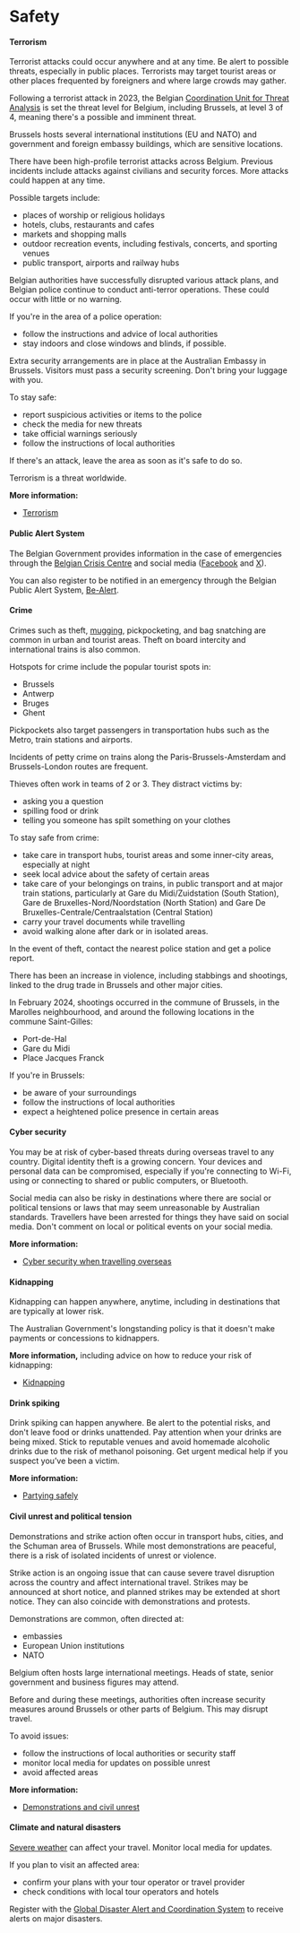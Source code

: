 # Safety

#### Terrorism

Terrorist attacks could occur anywhere and at any time. Be alert to possible threats, especially in public places. Terrorists may target tourist areas or other places frequented by foreigners and where large crowds may gather.

Following a terrorist attack in 2023, the Belgian [Coordination Unit for Threat Analysis](https://cuta.belgium.be/) is set the threat level for Belgium, including Brussels, at level 3 of 4, meaning there's a possible and imminent threat.

Brussels hosts several international institutions (EU and NATO) and government and foreign embassy buildings, which are sensitive locations.

There have been high-profile terrorist attacks across Belgium. Previous incidents include attacks against civilians and security forces. More attacks could happen at any time.

Possible targets include:

* places of worship or religious holidays
* hotels, clubs, restaurants and cafes
* markets and shopping malls
* outdoor recreation events, including festivals, concerts, and sporting venues
* public transport, airports and railway hubs

Belgian authorities have successfully disrupted various attack plans, and Belgian police continue to conduct anti-terror operations. These could occur with little or no warning.

If you're in the area of a police operation:

* follow the instructions and advice of local authorities
* stay indoors and close windows and blinds, if possible.

Extra security arrangements are in place at the Australian Embassy in Brussels. Visitors must pass a security screening. Don't bring your luggage with you.

To stay safe:

* report suspicious activities or items to the police
* check the media for new threats
* take official warnings seriously
* follow the instructions of local authorities

If there's an attack, leave the area as soon as it's safe to do so.

Terrorism is a threat worldwide.

**More information:**

* [Terrorism](/node/342)

#### Public Alert System

The Belgian Government provides information in the case of emergencies through the [Belgian Crisis Centre](https://crisiscenter.be/en) and social media ([Facebook](https://www.facebook.com/CrisiscenterBE/) and [X](https://twitter.com/crisiscenterBE)).

You can also register to be notified in an emergency through the Belgian Public Alert System, [Be-Alert](https://www.be-alert.be/en/).

#### Crime

Crimes such as theft, [mugging](/before-you-go/safety/theft-robbery "Theft and robbery"), pickpocketing, and bag snatching are common in urban and tourist areas. Theft on board intercity and international trains is also common.

Hotspots for crime include the popular tourist spots in:

* Brussels
* Antwerp
* Bruges
* Ghent

Pickpockets also target passengers in transportation hubs such as the Metro, train stations and airports.

Incidents of petty crime on trains along the Paris-Brussels-Amsterdam and Brussels-London routes are frequent.

Thieves often work in teams of 2 or 3. They distract victims by:

* asking you a question
* spilling food or drink
* telling you someone has spilt something on your clothes

To stay safe from crime:

* take care in transport hubs, tourist areas and some inner-city areas, especially at night
* seek local advice about the safety of certain areas
* take care of your belongings on trains, in public transport and at major train stations, particularly at Gare du Midi/Zuidstation (South Station), Gare de Bruxelles-Nord/Noordstation (North Station) and Gare De Bruxelles-Centrale/Centraalstation (Central Station)
* carry your travel documents while travelling
* avoid walking alone after dark or in isolated areas.

In the event of theft, contact the nearest police station and get a police report.

There has been an increase in violence, including stabbings and shootings, linked to the drug trade in Brussels and other major cities.

In February 2024, shootings occurred in the commune of Brussels, in the Marolles neighbourhood, and around the following locations in the commune Saint-Gilles:

* Port-de-Hal
* Gare du Midi
* Place Jacques Franck

If you're in Brussels:

* be aware of your surroundings
* follow the instructions of local authorities
* expect a heightened police presence in certain areas

#### Cyber security

You may be at risk of cyber-based threats during overseas travel to any country. Digital identity theft is a growing concern. Your devices and personal data can be compromised, especially if you're connecting to Wi-Fi, using or connecting to shared or public computers, or Bluetooth.

Social media can also be risky in destinations where there are social or political tensions or laws that may seem unreasonable by Australian standards. Travellers have been arrested for things they have said on social media. Don't comment on local or political events on your social media.

**More information:**

* [Cyber security when travelling overseas](/before-you-go/staying-safe/cyber-security "Cyber security when travelling overseas")

#### Kidnapping

Kidnapping can happen anywhere, anytime, including in destinations that are typically at lower risk.

The Australian Government's longstanding policy is that it doesn't make payments or concessions to kidnappers.

**More information,** including advice on how to reduce your risk of kidnapping:

* [Kidnapping](https://www.smartraveller.gov.au/before-you-go/safety/kidnapping)

#### Drink spiking

Drink spiking can happen anywhere. Be alert to the potential risks, and don't leave food or drinks unattended. Pay attention when your drinks are being mixed. Stick to reputable venues and avoid homemade alcoholic drinks due to the risk of methanol poisoning. Get urgent medical help if you suspect you’ve been a victim.

**More information:**

* [Partying safely](/before-you-go/safety/partying "Partying safely")

#### Civil unrest and political tension

Demonstrations and strike action often occur in transport hubs, cities, and the Schuman area of Brussels. While most demonstrations are peaceful, there is a risk of isolated incidents of unrest or violence.

Strike action is an ongoing issue that can cause severe travel disruption across the country and affect international travel. Strikes may be announced at short notice, and planned strikes may be extended at short notice. They can also coincide with demonstrations and protests.

Demonstrations are common, often directed at:

* embassies
* European Union institutions
* NATO

Belgium often hosts large international meetings. Heads of state, senior government and business figures may attend.

Before and during these meetings, authorities often increase security measures around Brussels or other parts of Belgium. This may disrupt travel.

To avoid issues:

* follow the instructions of local authorities or security staff
* monitor local media for updates on possible unrest
* avoid affected areas

**More information:**

* [Demonstrations and civil unrest](/before-you-go/safety/protests-civil-unrest "Protests and civil unrest")

#### Climate and natural disasters

[Severe weather](/while-youre-away/crisis-or-emergency/severe-weather-incident "There's a severe weather incident") can affect your travel. Monitor local media for updates.

If you plan to visit an affected area:

* confirm your plans with your tour operator or travel provider
* check conditions with local tour operators and hotels

Register with the [Global Disaster Alert and Coordination System](http://www.gdacs.org/) to receive alerts on major disasters.